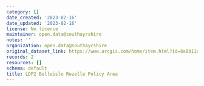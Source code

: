 ```yaml
---
category: []
date_created: '2023-02-16'
date_updated: '2023-02-16'
license: No licence
maintainer: open.data@southayrshire
notes: ''
organization: open.data@southayrshire
original_dataset_link: https://www.arcgis.com/home/item.html?id=8a8b11caebdb4c51a84904b0f7748faa
records: 2
resources: []
schema: default
title: LDP2 Belleisle Rozelle Policy Area
---
```

